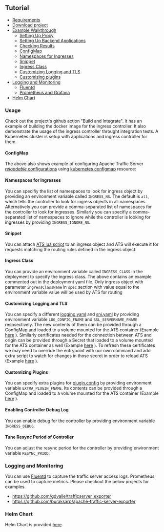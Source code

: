 <!--
    Licensed to the Apache Software Foundation (ASF) under one
    or more contributor license agreements.  See the NOTICE file
    distributed with this work for additional information
    regarding copyright ownership.  The ASF licenses this file
    to you under the Apache License, Version 2.0 (the
    "License"); you may not use this file except in compliance
    with the License.  You may obtain a copy of the License at

      http://www.apache.org/licenses/LICENSE-2.0

    Unless required by applicable law or agreed to in writing,
    software distributed under the License is distributed on an
    "AS IS" BASIS, WITHOUT WARRANTIES OR CONDITIONS OF ANY
    KIND, either express or implied.  See the License for the
    specific language governing permissions and limitations
    under the License.
-->

## Tutorial
- [Requirements](#requirements)
- [Download project](#download-project)
- [Example Walkthrough](#example-walkthrough)
  - [Setting Up Proxy](#setting-up-proxy)
  - [Setting Up Backend Applications](#setting-up-backend-applications)
  - [Checking Results](#checking-results)
  - [ConfigMap](#configmap)
  - [Namespaces for Ingresses](#namespaces-for-ingresses)
  - [Snippet](#snippet)
  - [Ingress Class](#ingress-class)
  - [Customizing Logging and TLS](#customizing-logging-and-tls)
  - [Customizing plugins](#customizing-plugins)
- [Logging and Monitoring](#logging-and-monitoring)
  - [Fluentd](#fluentd)
  - [Prometheus and Grafana](#prometheus-and-grafana)
- [Helm Chart](#helm-chart)

### Usage

Check out the project's github action "Build and Integrate". It has an example of building the docker image for the ingress controller. It also demonstrate the usage of the ingress controller throught integration tests. A Kubernetes cluster is setup with applications and ingress controller for them. 

#### ConfigMap

The above also shows example of configuring Apache Traffic Server [_reloadable_ configurations](https://docs.trafficserver.apache.org/en/9.2.x/admin-guide/files/records.config.en.html#reloadable) using [kubernetes configmap](https://kubernetes.io/docs/tasks/configure-pod-container/configure-pod-configmap/) resource:

#### Namespaces for Ingresses

You can specifiy the list of namespaces to look for ingress object by providing an environment variable called `INGRESS_NS`. The default is `all`, which tells the controller to look for ingress objects in all namespaces. Alternatively you can provide a comma-separated list of namespaces for the controller to look for ingresses. Similarly you can specifiy a comma-separated list of namespaces to ignore while the controller is looking for ingresses by providing `INGRESS_IGNORE_NS`.

#### Snippet

You can attach [ATS lua script](https://docs.trafficserver.apache.org/en/9.2.x/admin-guide/plugins/lua.en.html) to an ingress object and ATS will execute it for requests matching the routing rules defined in the ingress object. 

#### Ingress Class

You can provide an environment variable called `INGRESS_CLASS` in the deployment to specify the ingress class. The above contains an example commented out in the deployment yaml file. Only ingress object with parameter `ingressClassName` in `spec` section with value equal to the environment variable value will be used by ATS for routing

#### Customizing Logging and TLS

You can specify a different
[logging.yaml](https://docs.trafficserver.apache.org/en/9.2.x/admin-guide/files/logging.yaml.en.html) and [sni.yaml](https://docs.trafficserver.apache.org/en/9.2.x/admin-guide/files/sni.yaml.en.html) by providing environment variable `LOG_CONFIG_FNAME` and `SSL_SERVERNAME_FNAME` respsectively. The new contents of them can be provided through a ConfigMap and loaded to a volume mounted for the ATS container (Example [here](https://kubernetes.io/docs/concepts/storage/volumes/#configmap) ). Similarly certificates needed for the connection between ATS and origin can be provided through a Secret that loaded to a volume mounted for the ATS container as well (Example [here](https://kubernetes.io/docs/concepts/configuration/secret/#using-secrets-as-files-from-a-pod) ). To refresh these certificates we may need to override the entrypoint with our own command and add extra script to watch for changes in those secret in order to reload ATS (Example [here](../bin/tls-reload.sh) ).

#### Customizing Plugins

You can specify extra plugins for [plugin.config](https://docs.trafficserver.apache.org/en/9.2.x/admin-guide/files/plugin.config.en.html) by providing environment variable `EXTRA_PLUGIN_FNAME`. Its contents can be provided through a ConfigMap and loaded to a volume mounted for the ATS container (Example [here](https://kubernetes.io/docs/concepts/storage/volumes/#configmap) ).

#### Enabling Controller Debug Log

You can enable debug for the controller by providing environment variable `INGRESS_DEBUG`.

#### Tune Resync Period of Controller

You can adjust the resync period for the controller by providing environment variable `RESYNC_PRIOD`.

### Logging and Monitoring

You can use [Fluentd](https://docs.fluentd.org/) to capture the traffic server access logs. Prometheus can be used to capture metrics. Please checkout the below projects for examples.

* https://github.com/gdvalle/trafficserver_exporter
* https://github.com/buraksarp/apache-traffic-server-exporter

### Helm Chart

Helm Chart is provided [here](../charts/ats-ingress/README.md).
